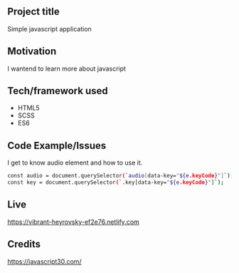 

## Project title
Simple javascript application 
## Motivation
I wantend to learn more about javascript

## Tech/framework used
- HTML5
- SCSS
- ES6

## Code Example/Issues

I get to know audio element and how to use it.
```bash
const audio = document.querySelector(`audio[data-key="${e.keyCode}"]`);
const key = document.querySelector(`.key[data-key="${e.keyCode}"]`);
```


## Live 
https://vibrant-heyrovsky-ef2e76.netlify.com

## Credits
https://javascript30.com/
